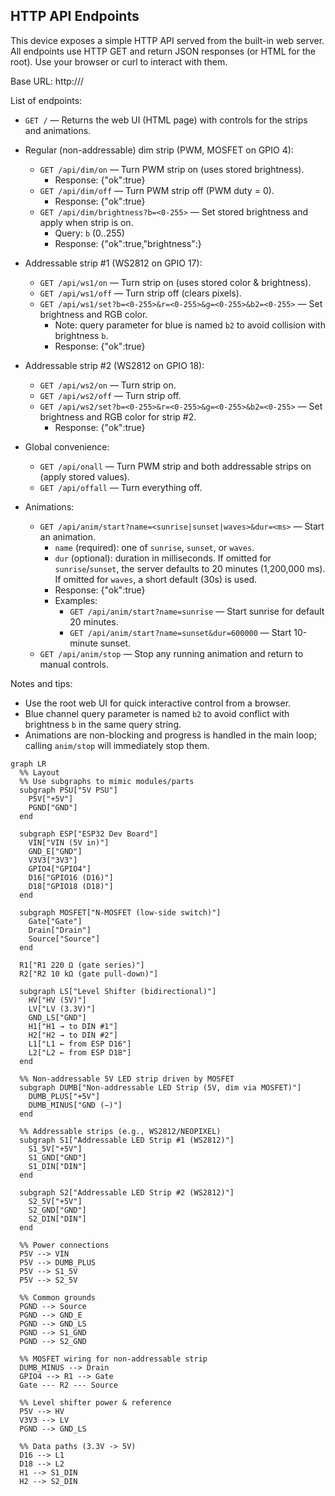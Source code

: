## HTTP API Endpoints

This device exposes a simple HTTP API served from the built-in web server. All endpoints use HTTP GET and return JSON responses (or HTML for the root). Use your browser or curl to interact with them.

Base URL: http://<device-hostname-or-ip>/

List of endpoints:

- `GET /` — Returns the web UI (HTML page) with controls for the strips and animations.

- Regular (non-addressable) dim strip (PWM, MOSFET on GPIO 4):
  - `GET /api/dim/on` — Turn PWM strip on (uses stored brightness).
    - Response: {"ok":true}
  - `GET /api/dim/off` — Turn PWM strip off (PWM duty = 0).
    - Response: {"ok":true}
  - `GET /api/dim/brightness?b=<0-255>` — Set stored brightness and apply when strip is on.
    - Query: `b` (0..255)
    - Response: {"ok":true,"brightness":<value>}

- Addressable strip #1 (WS2812 on GPIO 17):
  - `GET /api/ws1/on` — Turn strip on (uses stored color & brightness).
  - `GET /api/ws1/off` — Turn strip off (clears pixels).
  - `GET /api/ws1/set?b=<0-255>&r=<0-255>&g=<0-255>&b2=<0-255>` — Set brightness and RGB color.
    - Note: query parameter for blue is named `b2` to avoid collision with brightness `b`.
    - Response: {"ok":true}

- Addressable strip #2 (WS2812 on GPIO 18):
  - `GET /api/ws2/on` — Turn strip on.
  - `GET /api/ws2/off` — Turn strip off.
  - `GET /api/ws2/set?b=<0-255>&r=<0-255>&g=<0-255>&b2=<0-255>` — Set brightness and RGB color for strip #2.
    - Response: {"ok":true}

- Global convenience:
  - `GET /api/onall` — Turn PWM strip and both addressable strips on (apply stored values).
  - `GET /api/offall` — Turn everything off.

- Animations:
  - `GET /api/anim/start?name=<sunrise|sunset|waves>&dur=<ms>` — Start an animation.
    - `name` (required): one of `sunrise`, `sunset`, or `waves`.
    - `dur` (optional): duration in milliseconds. If omitted for `sunrise`/`sunset`, the server defaults to 20 minutes (1,200,000 ms). If omitted for `waves`, a short default (30s) is used.
    - Response: {"ok":true}
    - Examples:
      - `GET /api/anim/start?name=sunrise` — Start sunrise for default 20 minutes.
      - `GET /api/anim/start?name=sunset&dur=600000` — Start 10-minute sunset.
  - `GET /api/anim/stop` — Stop any running animation and return to manual controls.

Notes and tips:
- Use the root web UI for quick interactive control from a browser.
- Blue channel query parameter is named `b2` to avoid conflict with brightness `b` in the same query string.
- Animations are non-blocking and progress is handled in the main loop; calling `anim/stop` will immediately stop them.

```mermaid
graph LR
  %% Layout
  %% Use subgraphs to mimic modules/parts
  subgraph PSU["5V PSU"]
    P5V["+5V"]
    PGND["GND"]
  end

  subgraph ESP["ESP32 Dev Board"]
    VIN["VIN (5V in)"]
    GND_E["GND"]
    V3V3["3V3"]
    GPIO4["GPIO4"]
    D16["GPIO16 (D16)"]
    D18["GPIO18 (D18)"]
  end

  subgraph MOSFET["N-MOSFET (low-side switch)"]
    Gate["Gate"]
    Drain["Drain"]
    Source["Source"]
  end

  R1["R1 220 Ω (gate series)"]
  R2["R2 10 kΩ (gate pull-down)"]

  subgraph LS["Level Shifter (bidirectional)"]
    HV["HV (5V)"]
    LV["LV (3.3V)"]
    GND_LS["GND"]
    H1["H1 → to DIN #1"]
    H2["H2 → to DIN #2"]
    L1["L1 ← from ESP D16"]
    L2["L2 ← from ESP D18"]
  end

  %% Non-addressable 5V LED strip driven by MOSFET
  subgraph DUMB["Non-addressable LED Strip (5V, dim via MOSFET)"]
    DUMB_PLUS["+5V"]
    DUMB_MINUS["GND (−)"]
  end

  %% Addressable strips (e.g., WS2812/NEOPIXEL)
  subgraph S1["Addressable LED Strip #1 (WS2812)"]
    S1_5V["+5V"]
    S1_GND["GND"]
    S1_DIN["DIN"]
  end

  subgraph S2["Addressable LED Strip #2 (WS2812)"]
    S2_5V["+5V"]
    S2_GND["GND"]
    S2_DIN["DIN"]
  end

  %% Power connections
  P5V --> VIN
  P5V --> DUMB_PLUS
  P5V --> S1_5V
  P5V --> S2_5V

  %% Common grounds
  PGND --> Source
  PGND --> GND_E
  PGND --> GND_LS
  PGND --> S1_GND
  PGND --> S2_GND

  %% MOSFET wiring for non-addressable strip
  DUMB_MINUS --> Drain
  GPIO4 --> R1 --> Gate
  Gate --- R2 --- Source

  %% Level shifter power & reference
  P5V --> HV
  V3V3 --> LV
  PGND --> GND_LS

  %% Data paths (3.3V -> 5V)
  D16 --> L1
  D18 --> L2
  H1 --> S1_DIN
  H2 --> S2_DIN
```